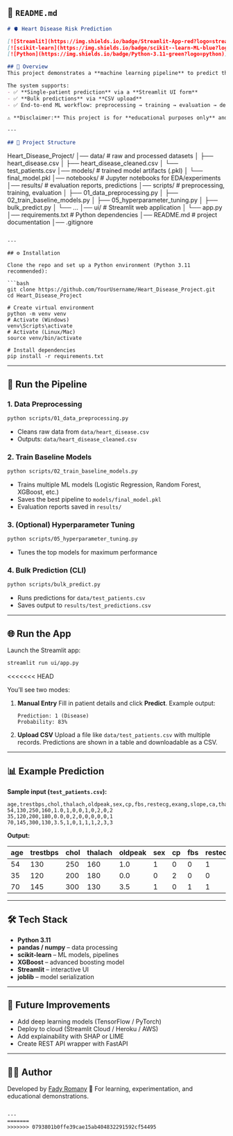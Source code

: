 ## 📄 `README.md`

```markdown
# 🫀 Heart Disease Risk Prediction

[![Streamlit](https://img.shields.io/badge/Streamlit-App-red?logo=streamlit)](#run-the-app)  
[![scikit-learn](https://img.shields.io/badge/scikit--learn-ML-blue?logo=scikit-learn)](https://scikit-learn.org/)  
[![Python](https://img.shields.io/badge/Python-3.11-green?logo=python)](https://www.python.org/)  

## 📌 Overview
This project demonstrates a **machine learning pipeline** to predict the likelihood of heart disease using the [UCI Heart Disease Dataset](https://archive.ics.uci.edu/ml/datasets/heart+disease).  

The system supports:
- ✅ **Single-patient prediction** via a **Streamlit UI form**  
- ✅ **Bulk predictions** via **CSV upload**  
- ✅ End-to-end ML workflow: preprocessing → training → evaluation → deployment  

⚠️ **Disclaimer:** This project is for **educational purposes only** and should not be used for real medical decisions.

---

## 📂 Project Structure
```

Heart\_Disease\_Project/
│── data/                # raw and processed datasets
│   ├── heart\_disease.csv
│   ├── heart\_disease\_cleaned.csv
│   └── test\_patients.csv
│── models/              # trained model artifacts (.pkl)
│   └── final\_model.pkl
│── notebooks/           # Jupyter notebooks for EDA/experiments
│── results/             # evaluation reports, predictions
│── scripts/             # preprocessing, training, evaluation
│   ├── 01\_data\_preprocessing.py
│   ├── 02\_train\_baseline\_models.py
│   ├── 05\_hyperparameter\_tuning.py
│   ├── bulk\_predict.py
│   └── ...
│── ui/                  # Streamlit web application
│   └── app.py
│── requirements.txt     # Python dependencies
│── README.md            # project documentation
│── .gitignore

````

---

## ⚙️ Installation

Clone the repo and set up a Python environment (Python 3.11 recommended):

```bash
git clone https://github.com/YourUsername/Heart_Disease_Project.git
cd Heart_Disease_Project

# Create virtual environment
python -m venv venv
# Activate (Windows)
venv\Scripts\activate
# Activate (Linux/Mac)
source venv/bin/activate

# Install dependencies
pip install -r requirements.txt
````

---

## 🧪 Run the Pipeline

### 1. Data Preprocessing

```bash
python scripts/01_data_preprocessing.py
```

* Cleans raw data from `data/heart_disease.csv`
* Outputs: `data/heart_disease_cleaned.csv`

### 2. Train Baseline Models

```bash
python scripts/02_train_baseline_models.py
```

* Trains multiple ML models (Logistic Regression, Random Forest, XGBoost, etc.)
* Saves the best pipeline to `models/final_model.pkl`
* Evaluation reports saved in `results/`

### 3. (Optional) Hyperparameter Tuning

```bash
python scripts/05_hyperparameter_tuning.py
```

* Tunes the top models for maximum performance

### 4. Bulk Prediction (CLI)

```bash
python scripts/bulk_predict.py
```

* Runs predictions for `data/test_patients.csv`
* Saves output to `results/test_predictions.csv`

---

## 🌐 Run the App

Launch the Streamlit app:

```bash
streamlit run ui/app.py
```
<<<<<<< HEAD

You’ll see two modes:

1. **Manual Entry**
   Fill in patient details and click **Predict**.
   Example output:

   ```
   Prediction: 1 (Disease)
   Probability: 83%
   ```

2. **Upload CSV**
   Upload a file like `data/test_patients.csv` with multiple records.
   Predictions are shown in a table and downloadable as a CSV.

---

## 📊 Example Prediction

**Sample input (`test_patients.csv`):**

```csv
age,trestbps,chol,thalach,oldpeak,sex,cp,fbs,restecg,exang,slope,ca,thal
54,130,250,160,1.0,1,0,0,1,0,2,0,2
35,120,200,180,0.0,0,2,0,0,0,0,0,1
70,145,300,130,3.5,1,0,1,1,1,2,3,3
```

**Output:**

| age | trestbps | chol | thalach | oldpeak | sex | cp | fbs | restecg | exang | slope | ca | thal | prediction |
| --- | -------- | ---- | ------- | ------- | --- | -- | --- | ------- | ----- | ----- | -- | ---- | ---------- |
| 54  | 130      | 250  | 160     | 1.0     | 1   | 0  | 0   | 1       | 0     | 2     | 0  | 2    | Low Risk   |
| 35  | 120      | 200  | 180     | 0.0     | 0   | 2  | 0   | 0       | 0     | 0     | 0  | 1    | Low Risk   |
| 70  | 145      | 300  | 130     | 3.5     | 1   | 0  | 1   | 1       | 1     | 2     | 3  | 3    | High Risk  |

---

## 🛠️ Tech Stack

* **Python 3.11**
* **pandas / numpy** – data processing
* **scikit-learn** – ML models, pipelines
* **XGBoost** – advanced boosting model
* **Streamlit** – interactive UI
* **joblib** – model serialization

---

## 🚀 Future Improvements

* Add deep learning models (TensorFlow / PyTorch)
* Deploy to cloud (Streamlit Cloud / Heroku / AWS)
* Add explainability with SHAP or LIME
* Create REST API wrapper with FastAPI

---

## 👨‍💻 Author

Developed by [Fady Romany](https://github.com/Eng-fady)
🎯 For learning, experimentation, and educational demonstrations.

```

---
=======
>>>>>>> 0793801b0ffe39cae15ab404832291592cf54495
